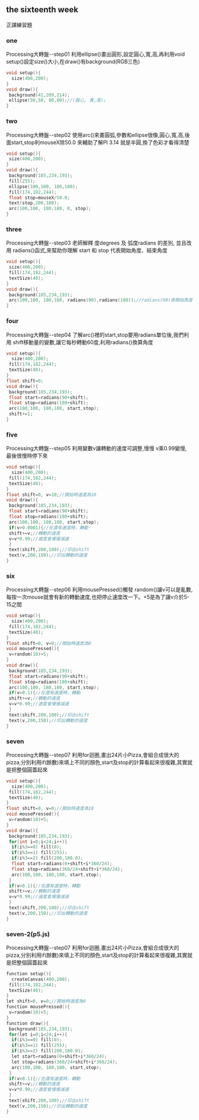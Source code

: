 ## the sixteenth week
正課練習題
### one
Processing大轉盤--step01 利用ellipse()畫出圓形,設定圓心,寬,高,再利用void setup()設定size()大小,在draw()有background(RGB三色)
```C
void setup(){
  size(400,200);
}
void draw(){
 background(41,209,214);
 ellipse(50,50, 80,80);//(圓心, 寬,高);
}
```
### two
Processing大轉盤--step02 使用arc()來畫圓弧,參數和ellipse很像,圓心,寬,高,後面start,stop利mouseX除50.0 來輔助了解PI 3.14 就是半圓,換了色彩才看得清楚
```C
void setup(){
 size(400,200); 
}
void draw(){
 background(185,234,193);
 fill(255);
 ellipse(100,100, 180,180);
 fill(174,182,244);
 float stop=mouseX/50.0;
 text(stop,200,100);
 arc(100,100, 180,180, 0, stop);
}
```
### three
Processing大轉盤--step03 老師解釋 度degrees 及 弧度radians 的差別, 並且改用 radians()函式,來幫助你理解 start 和 stop 代表開始角度、結束角度
```C
void setup(){
 size(400,200); 
 fill(174,182,244);
 textSize(40);
}
void draw(){
 background(185,234,193);
 arc(100,100, 180,180, radians(90),radians(180));//radians(90)表開始角度，radians(180)表結束角度
}
```
### four
Processing大轉盤--step04 了解arc()裡的start,stop要用radians單位後,我們利用 shift移動量的變數,讓它每秒轉動60度,利用radians()換算角度
```C
void setup(){
  size(400,200); 
 fill(174,182,244);
 textSize(40);
}
float shift=0;
void draw(){
 background(185,234,193);
 float start=radians(90+shift);
 float stop=radians(180+shift);
 arc(100,100, 180,180, start,stop);
 shift+=1;
}
```
### five
Processing大轉盤--step05 利用變數v讓轉動的速度可調整,慢慢 v乘0.99變慢, 最後很慢時停下來
```C
void setup(){
  size(400,200); 
 fill(174,182,244);
 textSize(40);
}
float shift=0, v=10;//開始時速度為10
void draw(){
 background(185,234,193);
 float start=radians(90+shift);
 float stop=radians(180+shift);
 arc(100,100, 180,180, start,stop);
 if(v>0.0001){//在還有速度時，轉動
 shift+=v;//轉動的速度
 v=v*0.99;//速度會慢慢減速
 }
 text(shift,200,100);//印出shift
 text(v,200,150);//印出轉動的速度
}
```
### six
Processing大轉盤--step06 利用mousePressed()觸發 random()讓v可以是亂數,每按一次mouse就會有新的轉動速度,也把停止速度改一下。+5是為了讓v介於5-15之間
```C
void setup(){
  size(400,200); 
 fill(174,182,244);
 textSize(40);
}
float shift=0, v=0;//開始時速度為0
void mousePressed(){
 v=random(10)+5; 
}
void draw(){
 background(185,234,193);
 float start=radians(90+shift);
 float stop=radians(180+shift);
 arc(100,100, 180,180, start,stop);
 if(v>0.1){//在還有速度時，轉動
 shift+=v;//轉動的速度
 v=v*0.99;//速度會慢慢減速
 }
 text(shift,200,100);//印出shift
 text(v,200,150);//印出轉動的速度
}
```
### seven
Processing大轉盤--step07 利用for迴圈,畫出24片小Pizza,會組合成很大的pizza,分別利用if(餘數)來填上不同的顏色,start及stop的計算看起來很複雜,其實就是把整個圓蓋起來
```C
void setup(){
  size(400,200); 
 fill(174,182,244);
 textSize(40);
}
float shift=0, v=0;//開始時速度為10
void mousePressed(){
 v=random(10)+5; 
}
void draw(){
 background(185,234,193);
 for(int i=0;i<24;i++){
  if(i%3==0) fill(0);
  if(i%3==1) fill(255);
  if(i%3==2) fill(200,180.0);
  float start=radians(0+shift+i*360/24);
  float stop=radians(360/24+shift+i*360/24);
  arc(100,100, 180,180, start,stop);
 }
 if(v>0.1){//在還有速度時，轉動
 shift+=v;//轉動的速度
 v=v*0.99;//速度會慢慢減速
 }
 text(shift,200,100);//印出shift
 text(v,200,150);//印出轉動的速度
}
```
### seven-2(p5.js)
Processing大轉盤--step07 利用for迴圈,畫出24片小Pizza,會組合成很大的pizza,分別利用if(餘數)來填上不同的顏色,start及stop的計算看起來很複雜,其實就是把整個圓蓋起來
```C
function setup(){
  createCanvas(400,200); 
 fill(174,182,244);
 textSize(40);
}
let shift=0, v=0;//開始時速度為0
function mousePressed(){
 v=random(10)+5; 
}
function draw(){
 background(185,234,193);
 for(let i=0;i<24;i++){
  if(i%3==0) fill(0);
  if(i%3==1) fill(255);
  if(i%3==2) fill(200,180.0);
  let start=radians(0+shift+i*360/24);
  let stop=radians(360/24+shift+i*360/24);
  arc(100,100, 180,180, start,stop);
 }
 if(v>0.1){//在還有速度時，轉動
 shift+=v;//轉動的速度
 v=v*0.99;//速度會慢慢減速
 }
 text(shift,200,100);//印出shift
 text(v,200,150);//印出轉動的速度
}
```
